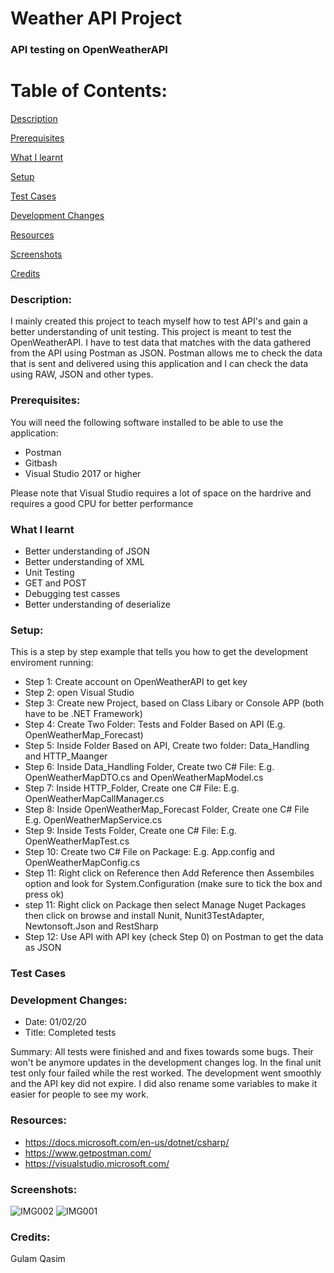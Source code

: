 # Weather API Project

### API testing on OpenWeatherAPI

# Table of Contents:

[Description](#Description)  
<a name="Description"/>

[Prerequisites](#Prerequisites)  
<a name="Prerequisites"/>

[What I learnt](#What_I_Learnt)  
<a name="What_I_Learnt"/>

[Setup](#Setup)  
<a name="Setup"/>

[Test Cases](#Test_Cases)  
<a name="Test_Cases"/>

[Development Changes](#Development_Changes)  
<a name="Development_Changes"/>

[Resources](#Resources)  
<a name="Resources"/>

[Screenshots](#Screenshots)
<a name="Screenshots"/>

[Credits](#Credits)  
<a name="Credits"/>

### Description: 

I mainly created this project to teach myself how to test API's and gain a better understanding of unit testing. This project is meant to test the OpenWeatherAPI. I have to test data that matches with the data gathered from the API using Postman as JSON. Postman allows me to check the data that is sent and delivered using this application and I can check the data using RAW, JSON and other types.


### Prerequisites:
You will need the following software installed to be able to use the application:
- Postman
- Gitbash
- Visual Studio 2017 or higher

Please note that Visual Studio requires a lot of space on the hardrive and requires a good CPU for better performance

### What I learnt
- Better understanding of JSON
- Better understanding of XML
- Unit Testing
- GET and POST
- Debugging test casses
- Better understanding of deserialize

### Setup:

This is a step by step example that tells you how to get the development enviroment running:

- Step 1: Create account on OpenWeatherAPI to get key 
- Step 2: open Visual Studio
- Step 3: Create new Project, based on Class Libary or Console APP (both have to be .NET Framework) 
- Step 4: Create Two Folder: Tests and Folder Based on API (E.g. OpenWeatherMap_Forecast)
- Step 5: Inside Folder Based on API, Create two folder: Data_Handling and HTTP_Maanger
- Step 6: Inside Data_Handling Folder, Create two C# File: E.g. OpenWeatherMapDTO.cs and OpenWeatherMapModel.cs
- Step 7: Inside HTTP_Folder, Create one C# File: E.g. OpenWeatherMapCallManager.cs
- Step 8: Inside OpenWeatherMap_Forecast Folder, Create one C# File E.g. OpenWeatherMapService.cs
- Step 9: Inside Tests Folder, Create one C# File: E.g. OpenWeatherMapTest.cs
- Step 10: Create two C# File on Package: E.g. App.config and OpenWeatherMapConfig.cs
- Step 11: Right click on Reference then Add Reference then Assembiles option and look for System.Configuration (make sure to tick the box and press ok)
- step 11: Right click on Package then select Manage Nuget Packages then click on browse and install Nunit, Nunit3TestAdapter, Newtonsoft.Json and RestSharp
- Step 12: Use API with API key (check Step 0) on Postman to get the data as JSON

### Test Cases

### Development Changes:
- Date: 01/02/20
- Title: Completed tests

Summary: All tests were finished and and fixes towards some bugs. Their won't be anymore updates in the development changes log. In the final unit test only four failed while the rest worked. The development went smoothly and the API key did not expire. I did also rename some variables to make it easier for people to see my work.

### Resources:
- https://docs.microsoft.com/en-us/dotnet/csharp/
- https://www.getpostman.com/
- https://visualstudio.microsoft.com/

### Screenshots:
![IMG002](https://user-images.githubusercontent.com/45819118/73599737-a9f64780-453e-11ea-9455-c37c43f7eb57.PNG)
![IMG001](https://user-images.githubusercontent.com/45819118/73599738-a9f64780-453e-11ea-9a9a-9f88b14cfe0f.PNG)


### Credits:
Gulam Qasim
